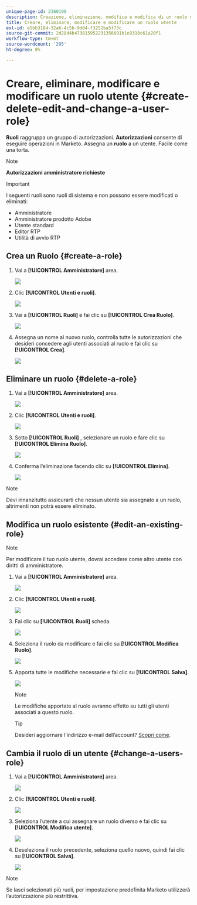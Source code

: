 ```yaml
---
unique-page-id: 2360198
description: Creazione, eliminazione, modifica e modifica di un ruolo utente - Documenti Marketo - Documentazione del prodotto
title: Creare, eliminare, modificare e modificare un ruolo utente
exl-id: e5bb3184-32a6-4c5b-9d84-f3252ba5f73c
source-git-commit: 2d28d4b473815952231356691b1e9310c61a20f1
workflow-type: tm+mt
source-wordcount: '295'
ht-degree: 0%

---
```


# Creare, eliminare, modificare e modificare un ruolo utente {#create-delete-edit-and-change-a-user-role}

**Ruoli** raggruppa un gruppo di autorizzazioni. **Autorizzazioni** consente di eseguire operazioni in Marketo. Assegna un **ruolo** a un utente. Facile come una torta.

>[!NOTE]
>
>**Autorizzazioni amministratore richieste**

>[!IMPORTANT]
>
>I seguenti ruoli sono ruoli di sistema e non possono essere modificati o eliminati:
>
>* Amministratore
>* Amministratore prodotto Adobe
>* Utente standard
>* Editor RTP
>* Utilità di avvio RTP

## Crea un Ruolo {#create-a-role}

1. Vai a **[!UICONTROL Amministratore]** area.

   ![](assets/create-delete-edit-and-change-a-user-role-1.png)

1. Clic **[!UICONTROL Utenti e ruoli]**.

   ![](assets/create-delete-edit-and-change-a-user-role-2.png)

1. Vai a **[!UICONTROL Ruoli]** e fai clic su **[!UICONTROL Crea Ruolo]**.

   ![](assets/create-delete-edit-and-change-a-user-role-3.png)

1. Assegna un nome al nuovo ruolo, controlla tutte le autorizzazioni che desideri concedere agli utenti associati al ruolo e fai clic su **[!UICONTROL Crea]**.

   ![](assets/create-delete-edit-and-change-a-user-role-4.png)

## Eliminare un ruolo {#delete-a-role}

1. Vai a **[!UICONTROL Amministratore]** area.

   ![](assets/create-delete-edit-and-change-a-user-role-5.png)

1. Clic **[!UICONTROL Utenti e ruoli]**.

   ![](assets/create-delete-edit-and-change-a-user-role-6.png)

1. Sotto **[!UICONTROL Ruoli]** , selezionare un ruolo e fare clic su **[!UICONTROL Elimina Ruolo]**.

   ![](assets/create-delete-edit-and-change-a-user-role-7.png)

1. Conferma l’eliminazione facendo clic su **[!UICONTROL Elimina]**.

   ![](assets/create-delete-edit-and-change-a-user-role-8.png)

>[!NOTE]
>
>Devi innanzitutto assicurarti che nessun utente sia assegnato a un ruolo, altrimenti non potrà essere eliminato.

## Modifica un ruolo esistente {#edit-an-existing-role}

>[!NOTE]
>
>Per modificare il tuo ruolo utente, dovrai accedere come altro utente con diritti di amministratore.

1. Vai a **[!UICONTROL Amministratore]** area.

   ![](assets/create-delete-edit-and-change-a-user-role-9.png)

1. Clic **[!UICONTROL Utenti e ruoli]**.

   ![](assets/create-delete-edit-and-change-a-user-role-10.png)

1. Fai clic su **[!UICONTROL Ruoli]** scheda.

   ![](assets/create-delete-edit-and-change-a-user-role-11.png)

1. Seleziona il ruolo da modificare e fai clic su **[!UICONTROL Modifica Ruolo]**.

   ![](assets/create-delete-edit-and-change-a-user-role-12.png)

1. Apporta tutte le modifiche necessarie e fai clic su **[!UICONTROL Salva]**.

   ![](assets/create-delete-edit-and-change-a-user-role-13.png)

   >[!NOTE]
   >
   >Le modifiche apportate al ruolo avranno effetto su tutti gli utenti associati a questo ruolo.

   >[!TIP]
   >
   >Desideri aggiornare l’indirizzo e-mail dell’account? [Scopri come](/help/marketo/product-docs/administration/settings/edit-account-settings.md).

## Cambia il ruolo di un utente {#change-a-users-role}

1. Vai a **[!UICONTROL Amministratore]** area.

   ![](assets/create-delete-edit-and-change-a-user-role-14.png)

1. Clic **[!UICONTROL Utenti e ruoli]**.

   ![](assets/create-delete-edit-and-change-a-user-role-15.png)

1. Seleziona l’utente a cui assegnare un ruolo diverso e fai clic su **[!UICONTROL Modifica utente]**.

   ![](assets/create-delete-edit-and-change-a-user-role-16.png)

1. Deseleziona il ruolo precedente, seleziona quello nuovo, quindi fai clic su **[!UICONTROL Salva]**.

   ![](assets/create-delete-edit-and-change-a-user-role-17.png)

>[!NOTE]
>
>Se lasci selezionati più ruoli, per impostazione predefinita Marketo utilizzerà l’autorizzazione più restrittiva.
